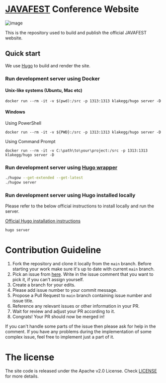 # [JAVAFEST](https://javafest.org/) Conference Website
![image](https://github.com/adityasharma7/javafest/assets/15027245/bc489910-8805-4d60-93f8-542a5635c4b5)


This is the repository used to build and publish the official JAVAFEST website.

## Quick start
We use [Hugo](https://gohugo.io/) to build and render the site. 

### Run development server using Docker

#### Unix-like systems (Ubuntu, Mac etc)
```
docker run --rm -it -v $(pwd):/src -p 1313:1313 klakegg/hugo server -D
```

#### Windows

Using PowerShell
```
docker run --rm -it -v ${PWD}:/src -p 1313:1313 klakegg/hugo server -D
```

Using Command Prompt
```
docker run --rm -it -v C:\path\to\your\project:/src -p 1313:1313 klakegg/hugo server -D
```



### Run development server using [Hugo wrapper](https://github.com/khos2ow/hugo-wrapper)
```sh
./hugow --get-extended --get-latest
./hugow server
```

### Run development server using Hugo installed locally

Please refer to the below official instructions to install locally and run the server.

[Official Hugo installation instructions](https://gohugo.io/installation/)

```hugo server```

# Contribution Guideline

1. Fork the repository and clone it locally from the `main` branch. Before starting your work make sure it's up to date with current `main` branch.
2. Pick an issue from [here](https://github.com/bangalorejug/javafest/issues). Write in the issue comment that you want to pick it, if you can't assign yourself.
3. Create a branch for your edits.
4. Please add issue number to your commit message.
5. Propose a Pull Request to `main` branch containing issue number and issue title.
6. Reference any relevant issues or other information in your PR.
7. Wait for review and adjust your PR according to it.
8. Congrats! Your PR should now be merged in!

If you can't handle some parts of the issue then please ask for help in the comment. If you have any problems during the implementation of some complex issue, feel free to implement just a part of it.


    
# The license

The site code is released under the Apache v2.0 License. Check <a href="https://github.com/bangalorejug/javafest/blob/main/LICENSE" target="_blank">LICENSE</a> for more details.
